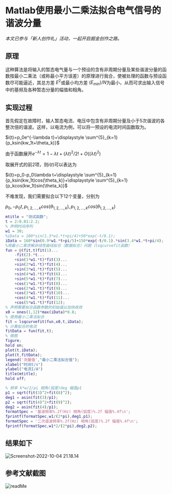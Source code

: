 # Matlab使用最小二乘法拟合电气信号的谐波分量

*本文已参与「新人创作礼」活动，一起开启掘金创作之路。*

## 原理

这种算法是将输入的暂态电气量与一个预设的含有非周期分量及某些谐波分量的函数按最小二乘法（或称最小平方误差）的原理进行我合，使被处理的函数与预设函数尽可能逼近，其总方差 $E^2$或最小均方差 $(E_{min})/N$为最小，从而可求出输入信号中的基频及各种暂态分量的幅值和相角。

## 实现过程

首先假定在故障时，输人暂态电流、电压中包含有非周期分量及小于5次谐波的各整次倍的谐波。这样，以电流为例，可以将一预设的电流时间函数取为。

$i(t)=p_0e^{-\lambda t}+\displaystyle \sum^{5}_{k=1}{p_ksin(kw_1t+\theta_k)}$

由于函数展开$e^{-\lambda t}=1-\lambda t+{(\lambda t)}^2/2!+O({(\lambda t)}^2)$

取展开式的前2项，则$i(t)$可以表达为

$i(t)=p_0-p_0\lambda t+\displaystyle \sum^{5}_{k=1}{p_ksin(kw_1t)cos(\theta_k)}+\displaystyle \sum^{5}_{k=1}{p_kcos(kw_1t)sin(\theta_k)}$

不难发现，我们需要拟合以下12个变量，分别为

$p_0,-p_0t,p_{1,2,...,k}cos(\theta_{1,2,...,k}),p_{1,2,...,k}cos(\theta_{1,2,...,k})$

```matlab
mtitle = "测试函数";
t = 2:0.01:2.2;
% 声明时间序列
w1 = 30;
%iData = 100*sin(1.3*w1.*t+pi/4)+50*exp(-t/0.1);
iData = 160*sin(0.9*w1.*t+pi/5)+150*exp(-t/0.1).*sin(3.4*w1.*t+pi/4);
%用最小二乘求解非线性曲线拟合（数据拟合）问题（lsqcurvefit函数）
fun = @(fit,t)fit(1)...
    -fit(2).*t...
    +sin(1*w1.*t)*fit(3)...
    +sin(2*w1.*t)*fit(4)...
    +sin(3*w1.*t)*fit(5)...
    +sin(4*w1.*t)*fit(6)...
    +sin(5*w1.*t)*fit(7)...
    +cos(1*w1.*t)*fit(8)...
    +cos(2*w1.*t)*fit(9)...
    +cos(3*w1.*t)*fit(10)...
    +cos(4*w1.*t)*fit(11)...
    +cos(5*w1.*t)*fit(12);
% 声明需要拟合函数参数的初始值以加快收敛
x0 = ones(1,12)*max(iData)*0.8;
% 使用最小二乘法拟合
fit = lsqcurvefit(fun,x0,t,iData);
% 计算拟合的电流
fitData = fun(fit,t);
% 做图
figure;
hold on;
plot(t,iData);
plot(t,fitData);
legend('测量值',"最小二乘法拟合值");
xlabel("时间t/s")
ylabel("电流I/A")
title(mtitle);
hold off;

% 频率 k*w/2/pi 相角(弧度)deg 幅值p1
p1 = sqrt(fit(3)^2+fit(8)^2);
deg1 = asin(fit(3)/p1);
p2 = sqrt(fit(4)^2+fit(9)^2);
deg2 = asin(fit(4)/p1);
formatSpec = '基波频率%.2f(Hz) 相角(弧度)%.2f 幅值%.4f\n';
fprintf(formatSpec,w1/(2*pi),deg1,p1);
formatSpec = '二次谐波频率%.2f(Hz) 相角(弧度)%.2f 幅值%.4f\n';
fprintf(formatSpec,w1*2/(2*pi),deg2,p2);
```

## 结果如下

![Screenshot-2022-10-04 21.18.14](https://nas.itrefer.com:5541/2022/10/04_Screenshot-2022-10-04%2021.18.14.png)

## 参考文献截图

![readMe](https://nas.itrefer.com:5541/2022/10/04_readMe.JPG)
